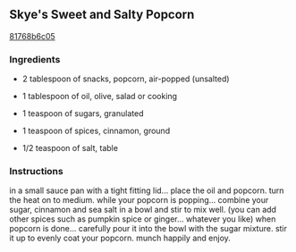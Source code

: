## Skye's Sweet and Salty Popcorn

[81768b6c05](https://cookpad.com/us/recipes/351103-skyes-sweet-and-salty-popcorn)

### Ingredients

 - 2 tablespoon of snacks, popcorn, air-popped (unsalted)

 - 1 tablespoon of oil, olive, salad or cooking

 - 1 teaspoon of sugars, granulated

 - 1 teaspoon of spices, cinnamon, ground

 - 1/2 teaspoon of salt, table

### Instructions

in a small sauce pan with a tight fitting lid... place the oil and popcorn. turn the heat on to medium. while your popcorn is popping... combine your sugar, cinnamon and sea salt in a bowl and stir to mix well. (you can add other spices such as pumpkin spice or ginger... whatever you like) when popcorn is done... carefully pour it into the bowl with the sugar mixture. stir it up to evenly coat your popcorn. munch happily and enjoy.